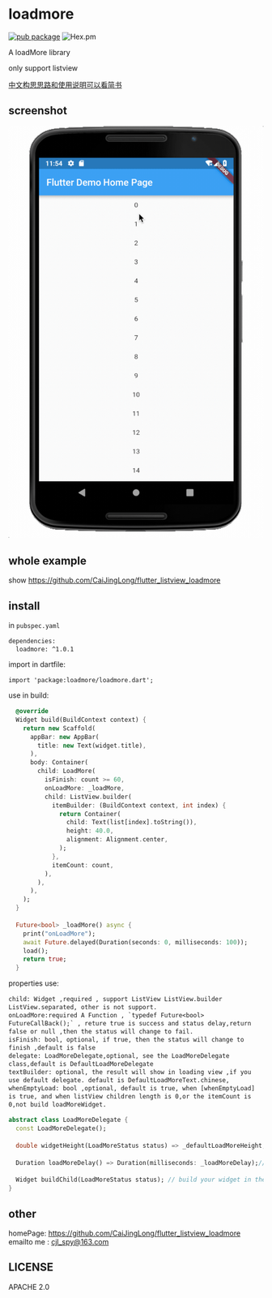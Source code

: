 # loadmore

[![pub package](https://img.shields.io/pub/v/loadmore.svg)](https://pub.dartlang.org/packages/loadmore)
![Hex.pm](https://img.shields.io/hexpm/l/plug.svg)

A loadMore library

only support listview

[中文构思思路和使用说明可以看简书](https://www.jianshu.com/p/abfd6f525316)

## screenshot

![img](https://github.com/CaiJingLong/some_asset/blob/master/loadmore1.gif)

## whole example

show https://github.com/CaiJingLong/flutter_listview_loadmore

## install

in `pubspec.yaml`

```
dependencies:
  loadmore: ^1.0.1
```

import in dartfile:

```
import 'package:loadmore/loadmore.dart';
```

use in build:

```dart
  @override
  Widget build(BuildContext context) {
    return new Scaffold(
      appBar: new AppBar(
        title: new Text(widget.title),
      ),
      body: Container(
        child: LoadMore(
          isFinish: count >= 60,
          onLoadMore: _loadMore,
          child: ListView.builder(
            itemBuilder: (BuildContext context, int index) {
              return Container(
                child: Text(list[index].toString()),
                height: 40.0,
                alignment: Alignment.center,
              );
            },
            itemCount: count,
          ),
        ),
      ),
    );
  }

  Future<bool> _loadMore() async {
    print("onLoadMore");
    await Future.delayed(Duration(seconds: 0, milliseconds: 100));
    load();
    return true;
  }
```

properties use:

```
child: Widget ,required , support ListView ListView.builder ListView.separated, other is not support.
onLoadMore:required A Function , `typedef Future<bool> FutureCallBack();` , reture true is success and status delay,return false or null ,then the status will change to fail.
isFinish: bool, optional, if true, then the status will change to finish ,default is false
delegate: LoadMoreDelegate,optional, see the LoadMoreDelegate class,default is DefaultLoadMoreDelegate
textBuilder: optional, the result will show in loading view ,if you use default delegate. default is DefaultLoadMoreText.chinese,
whenEmptyLoad: bool ,optional, default is true, when [whenEmptyLoad] is true, and when listView children length is 0,or the itemCount is 0,not build loadMoreWidget.
```

```dart
abstract class LoadMoreDelegate {
  const LoadMoreDelegate();

  double widgetHeight(LoadMoreStatus status) => _defaultLoadMoreHeight; // the loadMore height. default is 80.0

  Duration loadMoreDelay() => Duration(milliseconds: _loadMoreDelay);// When widget is created, the refresh delay time is triggered.

  Widget buildChild(LoadMoreStatus status); // build your widget in the loadmore widget.
}
```

## other

homePage: https://github.com/CaiJingLong/flutter_listview_loadmore
emailto me : cjl_spy@163.com

## LICENSE

APACHE 2.0
